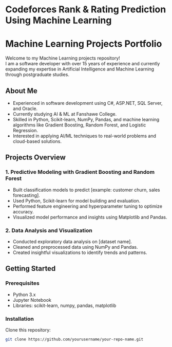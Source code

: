 # Codeforces Rank & Rating Prediction Using Machine Learning
# Machine Learning Projects Portfolio

Welcome to my Machine Learning projects repository!  
I am a software developer with over 15 years of experience and currently expanding my expertise in Artificial Intelligence and Machine Learning through postgraduate studies.

## About Me
- Experienced in software development using C#, ASP.NET, SQL Server, and Oracle.
- Currently studying AI & ML at Fanshawe College.
- Skilled in Python, Scikit-learn, NumPy, Pandas, and machine learning algorithms like Gradient Boosting, Random Forest, and Logistic Regression.
- Interested in applying AI/ML techniques to real-world problems and cloud-based solutions.

## Projects Overview

### 1. Predictive Modeling with Gradient Boosting and Random Forest
- Built classification models to predict [example: customer churn, sales forecasting].
- Used Python, Scikit-learn for model building and evaluation.
- Performed feature engineering and hyperparameter tuning to optimize accuracy.
- Visualized model performance and insights using Matplotlib and Pandas.

### 2. Data Analysis and Visualization
- Conducted exploratory data analysis on [dataset name].
- Cleaned and preprocessed data using NumPy and Pandas.
- Created insightful visualizations to identify trends and patterns.

## Getting Started

### Prerequisites
- Python 3.x
- Jupyter Notebook
- Libraries: scikit-learn, numpy, pandas, matplotlib

### Installation
Clone this repository:
```bash
git clone https://github.com/yourusername/your-repo-name.git
